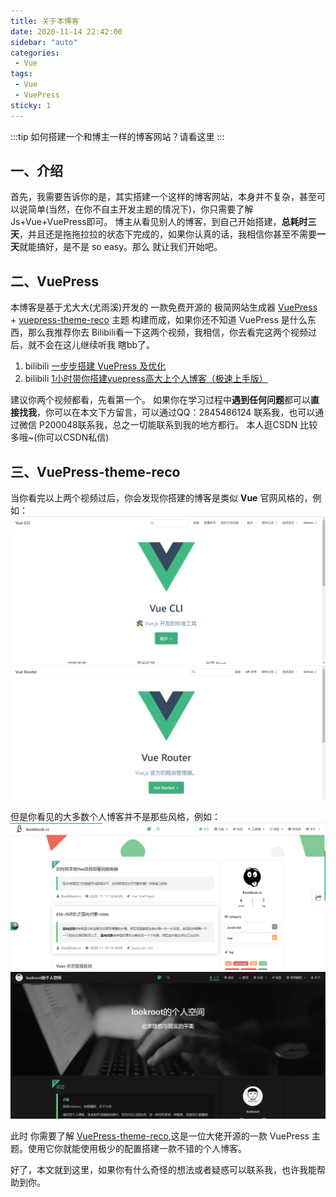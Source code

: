 ```yaml
---
title: 关于本博客
date: 2020-11-14 22:42:00
sidebar: "auto"
categories:
 - Vue
tags:
 - Vue
 - VuePress
sticky: 1
---
```


:::tip
如何搭建一个和博主一样的博客网站？请看这里
:::

<!-- more -->

## 一、介绍
首先，我需要告诉你的是，其实搭建一个这样的博客网站，本身并不复杂，甚至可以说简单(当然，在你不自主开发主题的情况下)，你只需要了解 Js+Vue+VuePress即可。
博主从看见别人的博客，到自己开始搭建，**总耗时三天**，并且还是拖拖拉拉的状态下完成的，如果你认真的话，我相信你甚至不需要**一天**就能搞好，是不是 so easy。那么 就让我们开始吧。

## 二、VuePress
本博客是基于尤大大(尤雨溪)开发的 一款免费开源的 极简网站生成器 [VuePress](https://vuepress.vuejs.org/zh/guide/) + [vuepress-theme-reco](https://vuepress-reco-doc.now.sh/) 主题 构建而成，如果你还不知道 VuePress 是什么东西，那么我推荐你去 Bilibili看一下这两个视频，我相信，你去看完这两个视频过后，就不会在这儿继续听我 瞎bb了。

1. bilibili [一步步搭建 VuePress 及优化](https://www.bilibili.com/video/BV1vb411m7NY?from=search&seid=12895446522739007147)
2. bilibili [1小时带你搭建vuepress高大上个人博客（极速上手版）](https://www.bilibili.com/video/BV17t41177cr?from=search&seid=12895446522739007147)

建议你两个视频都看，先看第一个。
如果你在学习过程中**遇到任何问题**都可以**直接找我**，你可以在本文下方留言，可以通过QQ：2845486124 联系我，也可以通过微信 P200048联系我，总之一切能联系到我的地方都行。
本人逛CSDN 比较多哦~(你可以CSDN私信)


## 三、VuePress-theme-reco

当你看完以上两个视频过后，你会发现你搭建的博客是类似 **Vue** 官网风格的，例如：
![cli](../images/vuepress/cli.png)
![router](../images/vuepress/router.png)

但是你看见的大多数个人博客并不是那些风格，例如：
![bookbook](../images/vuepress/bookbook.png)
![lookroot](../images/vuepress/lookroot.png)

此时 你需要了解 [VuePress-theme-reco](https://vuepress-reco-doc.now.sh/),这是一位大佬开源的一款 VuePress 主题。使用它你就能使用极少的配置搭建一款不错的个人博客。


好了，本文就到这里，如果你有什么奇怪的想法或者疑惑可以联系我，也许我能帮助到你。
